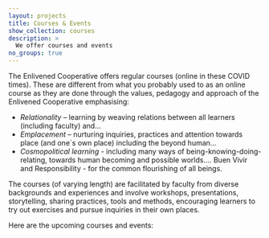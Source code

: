```yaml
---
layout: projects
title: Courses & Events
show_collection: courses
description: >
  We offer courses and events
no_groups: true
---
```


The Enlivened Cooperative offers regular courses (online in these COVID times). These are different from what you probably used to as an online course as they are done through the values, pedagogy and approach of the Enlivened Cooperative emphasising:

* _Relationality_ – learning by  weaving relations between all learners (including faculty) and...
* _Emplacement_ – nurturing inquiries, practices and attention towards place (and one´s own place) including the beyond human...
* _Cosmopolitical learning_ - including many ways of being-knowing-doing-relating, towards human becoming and possible worlds....
Buen Vivir and Responsibility - for the common flourishing of all beings.

The courses (of varying length) are facilitated by faculty from diverse backgrounds and experiences and involve workshops, presentations, storytelling, sharing practices, tools and methods, encouraging learners to try out exercises and pursue inquiries in their own places.

Here are the upcoming courses and events:

<br/>
